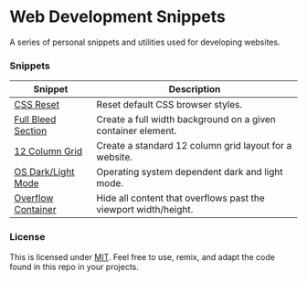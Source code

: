 # Web Development Snippets

A series of personal snippets and utilities used for developing websites.

### Snippets

| Snippet                                     | Description                                                     |
| ------------------------------------------- | --------------------------------------------------------------- |
| [CSS Reset](./css-reset/)                   | Reset default CSS browser styles.                               |
| [Full Bleed Section](./full-bleed-section/) | Create a full width background on a given container element.    |
| [12 Column Grid](./twelve-col-grid/)        | Create a standard 12 column grid layout for a website.          |
| [OS Dark/Light Mode](./os-dark-light-mode/) | Operating system dependent dark and light mode.                 |
| [Overflow Container](./overflow-container/) | Hide all content that overflows past the viewport width/height. |

### License

This is licensed under [MIT](./LICENSE). Feel free to use, remix, and adapt the code found in this repo in your projects.
